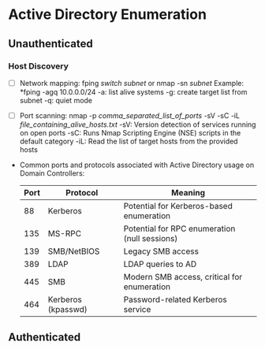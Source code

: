 # Active Directory Enumeration

## Unauthenticated 

### Host Discovery
- [ ] Network mapping: fping *switch subnet* or nmap -sn *subnet*
    Example: *fping -agq 10.0.0.0/24
        -a: list alive systems
        -g: create target list from subnet
        -q: quiet mode

- [ ] Port scanning: nmap -p *comma_separated_list_of_ports* -sV -sC -iL *file_containing_alive_hosts.txt*
    -sV: Version detection of services running on open ports
    -sC: Runs Nmap Scripting Engine (NSE) scripts in the default category
    -iL: Read the list of target hosts from the provided hosts

- Common ports and protocols associated with Active Directory usage on Domain Controllers: <br>

    | Port | Protocol | Meaning | 
    | ----------- | ----------- | ----------- | 
    | 88 | Kerberos | Potential for Kerberos-based enumeration | 
    | 135 | MS-RPC | Potential for RPC enumeration (null sessions) | 
    | 139 | SMB/NetBIOS | Legacy SMB access |
    | 389 | LDAP | LDAP queries to AD |
    | 445 | SMB | Modern SMB access, critical for enumeration | 
    | 464 | Kerberos (kpasswd) | Password-related Kerberos service | 

## Authenticated 